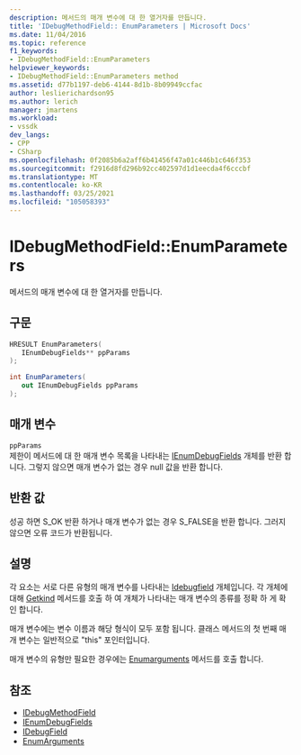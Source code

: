 ```yaml
---
description: 메서드의 매개 변수에 대 한 열거자를 만듭니다.
title: 'IDebugMethodField:: EnumParameters | Microsoft Docs'
ms.date: 11/04/2016
ms.topic: reference
f1_keywords:
- IDebugMethodField::EnumParameters
helpviewer_keywords:
- IDebugMethodField::EnumParameters method
ms.assetid: d77b1197-deb6-4144-8d1b-8b09949ccfac
author: leslierichardson95
ms.author: lerich
manager: jmartens
ms.workload:
- vssdk
dev_langs:
- CPP
- CSharp
ms.openlocfilehash: 0f2085b6a2aff6b41456f47a01c446b1c646f353
ms.sourcegitcommit: f2916d8fd296b92cc402597d1d1eecda4f6cccbf
ms.translationtype: MT
ms.contentlocale: ko-KR
ms.lasthandoff: 03/25/2021
ms.locfileid: "105058393"
---
```

# <a name="idebugmethodfieldenumparameters"></a>IDebugMethodField::EnumParameters
메서드의 매개 변수에 대 한 열거자를 만듭니다.

## <a name="syntax"></a>구문

```cpp
HRESULT EnumParameters( 
   IEnumDebugFields** ppParams
);
```

```csharp
int EnumParameters(
   out IEnumDebugFields ppParams
);
```

## <a name="parameters"></a>매개 변수
`ppParams`\
제한이 메서드에 대 한 매개 변수 목록을 나타내는 [IEnumDebugFields](../../../extensibility/debugger/reference/ienumdebugfields.md) 개체를 반환 합니다. 그렇지 않으면 매개 변수가 없는 경우 null 값을 반환 합니다.

## <a name="return-value"></a>반환 값
 성공 하면 S_OK 반환 하거나 매개 변수가 없는 경우 S_FALSE을 반환 합니다. 그러지 않으면 오류 코드가 반환됩니다.

## <a name="remarks"></a>설명
 각 요소는 서로 다른 유형의 매개 변수를 나타내는 [Idebugfield](../../../extensibility/debugger/reference/idebugfield.md) 개체입니다. 각 개체에 대해 [Getkind](../../../extensibility/debugger/reference/idebugfield-getkind.md) 메서드를 호출 하 여 개체가 나타내는 매개 변수의 종류를 정확 하 게 확인 합니다.

 매개 변수에는 변수 이름과 해당 형식이 모두 포함 됩니다. 클래스 메서드의 첫 번째 매개 변수는 일반적으로 "this" 포인터입니다.

 매개 변수의 유형만 필요한 경우에는 [Enumarguments](../../../extensibility/debugger/reference/idebugmethodfield-enumarguments.md) 메서드를 호출 합니다.

## <a name="see-also"></a>참조
- [IDebugMethodField](../../../extensibility/debugger/reference/idebugmethodfield.md)
- [IEnumDebugFields](../../../extensibility/debugger/reference/ienumdebugfields.md)
- [IDebugField](../../../extensibility/debugger/reference/idebugfield.md)
- [EnumArguments](../../../extensibility/debugger/reference/idebugmethodfield-enumarguments.md)
